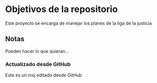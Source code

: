 # Objetivos de la repositorio

Este proyecto se encarga de manejar los planes de la liga de la justicia


## Notas
Pueden hacer lo que quieran...

### Actualizado desde GitHub  
Este es un msj editado desde GitHub
